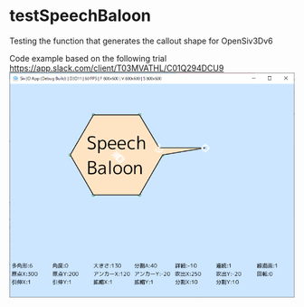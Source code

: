 # testSpeechBaloon
Testing the function that generates the callout shape for OpenSiv3Dv6

Code example based on the following trial
https://app.slack.com/client/T03MVATHL/C01Q294DCU9
![screenshot](https://github.com/itakawa/testSpeechBaloon/blob/main/doc/ss.png?raw=true)
